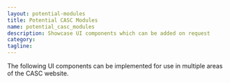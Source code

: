 ```yaml
---
layout: potential-modules
title: Potential CASC Modules
name: potential_casc_modules
description: Showcase UI components which can be added on request
category: 
tagline: 
---
```


The following UI components can be implemented for use in multiple areas of the
CASC website.
